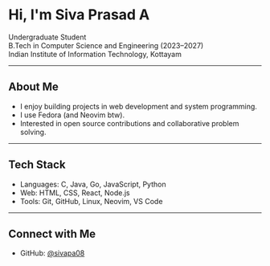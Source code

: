 <!--[![Siva's GitHub stats](https://github-readme-stats.vercel.app/api?username=SivaPA08)](https://github.com/SivaPA08/github-readme-stats)-->

# Hi, I'm Siva Prasad A

Undergraduate Student  
B.Tech in Computer Science and Engineering (2023–2027)  
Indian Institute of Information Technology, Kottayam  

---

## About Me
- I enjoy building projects in web development and system programming.  
- I use Fedora (and Neovim btw).  
- Interested in open source contributions and collaborative problem solving.  

---

## Tech Stack
- Languages: C, Java, Go, JavaScript, Python  
- Web: HTML, CSS, React, Node.js  
- Tools: Git, GitHub, Linux, Neovim, VS Code  

---

## Connect with Me
- GitHub: [@sivapa08](https://github.com/sivapa08)  


